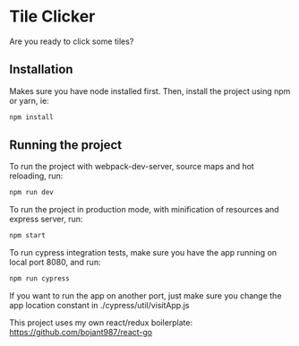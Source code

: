 # Tile Clicker

Are you ready to click some tiles?

## Installation
Makes sure you have node installed first. 
Then, install the project using npm or yarn, ie:

```sh
npm install
```

## Running the project

To run the project with webpack-dev-server, source maps and hot reloading, run:
```sh
npm run dev
```

To run the project in production mode, with minification of resources and express server, run:
```sh
npm start
```

To run cypress integration tests, make sure you have the app running on local port 8080, and run:
```sh
npm run cypress
```
If you want to run the app on another port, just make sure you change the app location constant in ./cypress/util/visitApp.js

This project uses my own react/redux boilerplate: https://github.com/bojant987/react-go


